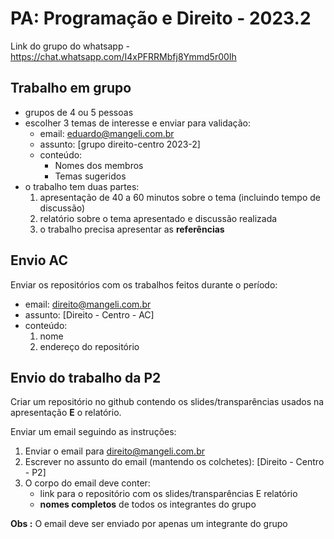 # PA: Programação e Direito - 2023.2

Link do grupo do whatsapp - https://chat.whatsapp.com/I4xPFRRMbfj8Ymmd5r00Ih

## Trabalho em grupo

- grupos de 4 ou 5 pessoas
- escolher 3 temas de interesse e enviar para validação:
   - email: eduardo@mangeli.com.br
   - assunto: [grupo direito-centro 2023-2]
   - conteúdo:
      - Nomes dos membros
      - Temas sugeridos
- o trabalho tem duas partes:
  1. apresentação de 40 a 60 minutos sobre o tema (incluindo tempo de discussão)
  2. relatório sobre o tema apresentado e discussão realizada
  3. o trabalho precisa apresentar as **referências**

## Envio AC
Enviar os repositórios com os trabalhos feitos durante o período:
- email: direito@mangeli.com.br
- assunto: [Direito - Centro - AC]
- conteúdo:
   1. nome
   2. endereço do repositório
 
## Envio do trabalho da P2
Criar um repositório no github contendo os slides/transparências usados na apresentação **E** o relatório.  

Enviar um email seguindo as instruções:
1. Enviar o email para direito@mangeli.com.br
2. Escrever no assunto do email (mantendo os colchetes): [Direito - Centro - P2]
3. O corpo do email deve conter:
   - link para o repositório com os slides/transparências E relatório
   - **nomes completos** de todos os integrantes do grupo
     
**Obs  :** O email deve ser enviado por apenas um integrante do grupo

